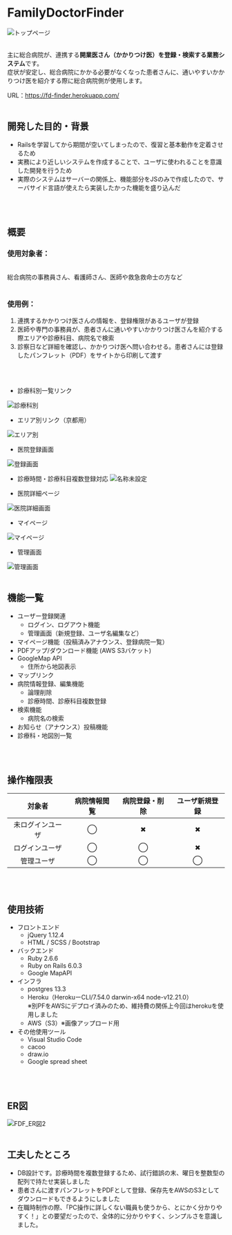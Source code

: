 # FamilyDoctorFinder

<img alt="トップページ" src="https://user-images.githubusercontent.com/62799261/128605576-b2f7d8da-c7a9-42db-9b66-c594aa620213.png">

</br>
</br>

主に総合病院が、連携する**開業医さん（かかりつけ医）を登録・検索する業務システム**です。</br>
症状が安定し、総合病院にかかる必要がなくなった患者さんに、通いやすいかかりつけ医を紹介する際に総合病院側が使用します。

URL：https://fd-finder.herokuapp.com/
</br>
</br>
## 開発した目的・背景
- Railsを学習してから期間が空いてしまったので、復習と基本動作を定着させるため
- 実務により近しいシステムを作成することで、ユーザに使われることを意識した開発を行うため
- 実際のシステムはサーバーの関係上、機能部分をJSのみで作成したので、サーバサイド言語が使えたら実装したかった機能を盛り込んだ
</br>
</br>

## 概要
### 使用対象者：
</br>
総合病院の事務員さん、看護師さん、医師や救急救命士の方など
</br>
</br>

### 使用例：</br>
1. 連携するかかりつけ医さんの情報を、登録権限があるユーザが登録
1. 医師や専門の事務員が、患者さんに通いやすいかかりつけ医さんを紹介する際エリアや診療科目、病院名で検索
1. 診察日など詳細を確認し、かかりつけ医へ問い合わせる。患者さんには登録したパンフレット（PDF）をサイトから印刷して渡す
</br>
</br>

- 診療科別一覧リンク

<img alt="診療科別" src="https://user-images.githubusercontent.com/62799261/128552305-2d3bfb57-291e-4b9f-a164-496b2fe27195.png">

</br>

- エリア別リンク（京都用）

<img alt="エリア別" src="https://user-images.githubusercontent.com/62799261/128549746-d0bb2324-2466-4db9-b98a-c605b895e97d.png">

</br>

- 医院登録画面

<img alt="登録画面" src="https://user-images.githubusercontent.com/62799261/128552625-821eeee6-d9d6-4ad3-a039-830adddd77ef.png">

</br>

- 診療時間・診療科目複数登録対応
![名称未設定](https://user-images.githubusercontent.com/62799261/129408489-ca4fe600-6fd5-49af-bff6-cba545c98f11.gif)

- 医院詳細ページ

<img alt="医院詳細画面" src="https://user-images.githubusercontent.com/62799261/128530446-3d6225b7-ded3-4a62-a756-c44e8fa700b4.png">

</br>

- マイページ

<img alt="マイページ" src="https://user-images.githubusercontent.com/62799261/128552508-edad8667-8f68-4927-844a-5f27dfc60620.png">

</br>

- 管理画面

<img alt="管理画面" src="https://user-images.githubusercontent.com/62799261/128712999-4328acd9-010c-4bcb-82c8-ed9b59e38860.png">

</br>
</br>

## 機能一覧
* ユーザー登録関連
    * ログイン、ログアウト機能
    * 管理画面（新規登録、ユーザ名編集など）
* マイページ機能（投稿済みアナウンス、登録病院一覧）
* PDFアップ/ダウンロード機能 (AWS S3バケット)
* GoogleMap API
    * 住所から地図表示
* マップリンク
* 病院情報登録、編集機能
    * 論理削除
    * 診療時間、診療科目複数登録
* 検索機能
    * 病院名の検索
* お知らせ（アナウンス）投稿機能
* 診療科・地図別一覧
<br>
<br>

## 操作権限表

| 対象者| 病院情報閲覧 | 病院登録・削除 |ユーザ新規登録|
| :-: | :-: | :-: | :-: |
| 未ログインユーザ | ◯ | ✖︎ | ✖︎ |
| ログインユーザ | ◯ | ◯ | ✖︎ |
| 管理ユーザ | ◯ | ◯ | ◯ |
</br>
</br>

## 使用技術

* フロントエンド
    * jQuery 1.12.4
    * HTML / SCSS / Bootstrap
* バックエンド
    * Ruby 2.6.6
    * Ruby on Rails 6.0.3
    * Google MapAPI
* インフラ
    * postgres 13.3
    * Heroku（HerokuーCLI/7.54.0 darwin-x64 node-v12.21.0）</br>※別PFをAWSにデプロイ済みのため、維持費の関係上今回はherokuを使用しました
    * AWS（S3）※画像アップロード用
* その他使用ツール
    * Visual Studio Code
    * cacoo
    * draw.io
    * Google spread sheet
</br>
</br>

## ER図
![FDF_ER図2](https://user-images.githubusercontent.com/62799261/128231958-2305c1ce-3d7e-4f7c-a18a-dcabcdf3276d.png)
<br>
<br>
## 工夫したところ
* DB設計です。診療時間を複数登録するため、試行錯誤の末、曜日を整数型の配列で持たせ実装しました
* 患者さんに渡すパンフレットをPDFとして登録、保存先をAWSのS3としてダウンロードもできるようにしました
* 在職時制作の際、「PC操作に詳しくない職員も使うから、とにかく分かりやすく！」との要望だったので、全体的に分かりやすく、シンプルさを意識しました。